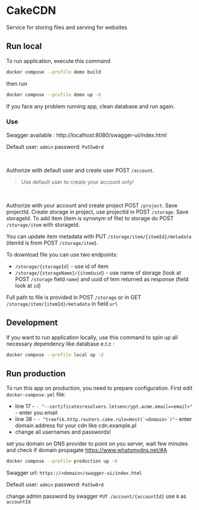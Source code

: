 # CakeCDN

Service for storing files and serving for websites

## Run local

To run application, execute this command

```bash
docker compose --profile demo build
```

then run

```bash
docker compose --profile demo up -d
```

If you face any problem running app, clean database and run again.

### Use

Swagger available : http://localhost:8080/swagger-ui/index.html

Default user: `admin` password: `Pa55w0rd`

<br>

Authorize with default user and create user POST `/account`.
> Use default user to create your account only!

<br>

Authorize with your account and create project POST `/project`. Save projectId.
Create storage in project, use projectId in POST `/storage`. Save storageId.
To add item (item is synonym of file) to storage do POST `/storage/item` with storageId.

You can update item metadata with PUT `/storage/item/{itemId}/metadata` (itemId is from POST `/storage/item`).

To download file you can use two endpoints:

- `/storage/{storageId}` - use id of item
- `/storage/{storageName}/{itemUuid}` - use name of storage (look at POST `/storage` field `name`) and uuid of tem
  returned as response (field look at `id`)

Full path to file is provided in POST `/storage` or in GET `/storage/item/{itemId}/metadata` in field `url`

## Development

If you want to run application locally, use this command to spin up all necessary dependency like database e.t.c :
```bash
docker compose --profile local up -d
```

## Run production

To run this app on production, you need to prepare configuration.
First edit `docker-compose.yml` file:

- line 17 - `- "--certificatesresolvers.letsencrypt.acme.email=<email>"` - enter you email
- line 38 - ``- "traefik.http.routers.cake.rule=Host(`<domain>`)"``- enter domain address for your cdn like
  cdn.example.pl
- change all usernames and passwords!

set you domain on DNS provider to point on you server, wait few minutes and check if domain
propagate https://www.whatsmydns.net/#A

```bash
docker compose --profile production up -d
```

Swagger url: `https://<domain>/swagger-ui/index.html`

Default user: `admin` password: `Pa55w0rd`

change admin password by swagger `PUT /account/{accountId}` use `0` as `accountId`
